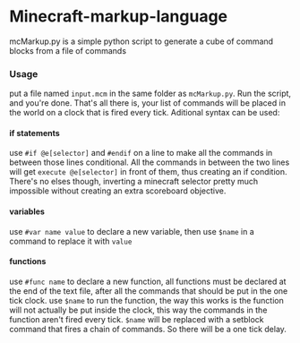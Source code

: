 # Minecraft-markup-language
mcMarkup.py is a simple python script to generate a cube of command blocks from a file of commands

### Usage ###
put a file named `input.mcm` in the same folder as `mcMarkup.py`. Run the script, and you're done.
That's all there is, your list of commands will be placed in the world on a clock that is fired every tick.
Aditional syntax can be used:

#### if statements ####
use `#if @e[selector]` and `#endif` on a line to make all the commands in between those lines conditional.
All the commands in between the two lines will get `execute @e[selector]` in front of them, thus creating an if condition.
There's no elses though, inverting a minecraft selector pretty much impossible without creating an extra scoreboard objective.

#### variables ####
use `#var name value` to declare a new variable, then use `$name` in a command to replace it with `value`

#### functions ####
use `#func name` to declare a new function, all functions must be declared at the end of the text file, after all the commands that should be put in the one tick clock.
use `$name` to run the function, the way this works is the function will not actually be put inside the clock, this way the commands in the function aren't fired every tick. `$name` will be replaced with a setblock command that fires a chain of commands. So there will be a one tick delay.